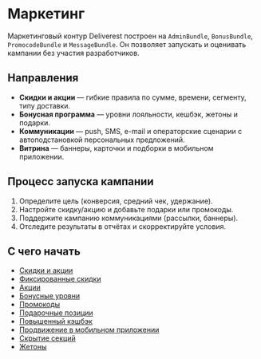 # Маркетинг

Маркетинговый контур Deliverest построен на `AdminBundle`, `BonusBundle`, `PromocodeBundle` и `MessageBundle`. Он позволяет запускать и оценивать кампании без участия разработчиков.

## Направления

- **Скидки и акции** — гибкие правила по сумме, времени, сегменту, типу доставки.
- **Бонусная программа** — уровни лояльности, кешбэк, жетоны и подарки.
- **Коммуникации** — push, SMS, e-mail и операторские сценарии с автоподстановкой персональных предложений.
- **Витрина** — баннеры, карточки и подборки в мобильном приложении.

## Процесс запуска кампании

1. Определите цель (конверсия, средний чек, удержание).
2. Настройте скидку/акцию и добавьте подарки или промокоды.
3. Поддержите кампанию коммуникациями (рассылки, баннеры).
4. Отследите результаты в отчётах и скорректируйте условия.

## С чего начать

- [Скидки и акции](discounts.md)
- [Фиксированные скидки](fixed-discounts.md)
- [Акции](actions.md)
- [Бонусные уровни](bonus-levels.md)
- [Промокоды](promocodes.md)
- [Подарочные позиции](gifts.md)
- [Повышенный кэшбэк](cashback.md)
- [Продвижение в мобильном приложении](mobile-app.md)
- [Скрытие секций](section-schedule.md)
- [Жетоны](tokens.md)
